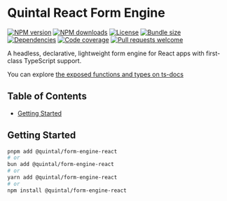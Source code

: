 <!--
THIS FILE IS (PARTIALLY) AUTO-GENERATED USING `pnpm generate`.
TO EDIT THE CONTENT, PLEASE MODIFY `/workspace.ts` OR `/scripts/generate.ts`
-->

# Quintal React Form Engine

[![NPM version](https://img.shields.io/npm/v/@quintal/form-engine-react?style=flat-square)](https://npmjs.com/@quintal/form-engine-react)
[![NPM downloads](https://img.shields.io/npm/dt/@quintal/form-engine-react?style=flat-square)](https://npmjs.com/@quintal/form-engine-react)
[![License](https://img.shields.io/npm/l/@quintal/form-engine-react?style=flat-square)](https://github.com/quintalwebsolutions/quintal-oss/blob/main/LICENSE)
[![Bundle size](https://img.shields.io/bundlephobia/minzip/@quintal/form-engine-react?style=flat-square)](https://bundlephobia.com/package/@quintal/form-engine-react)
[![Dependencies](https://img.shields.io/librariesio/release/npm/@quintal/form-engine-react?style=flat-square)](https://libraries.io/npm/%40quintal%2Fform-engine-react/)
[![Code coverage](https://img.shields.io/codecov/c/github/quintalwebsolutions/quintal-oss?style=flat-square&token=3ORY9UP6H7&flag=form-engine-react&logo=codecov)](https://codecov.io/gh/quintalwebsolutions/quintal-oss)
[![Pull requests welcome](https://img.shields.io/badge/PRs-welcome-brightgreen.svg?style=flat-square)](https://github.com/quintalwebsolutions/quintal-oss/blob/main/CONTRIBUTING.md)

A headless, declarative, lightweight form engine for React apps with first-class TypeScript support.

You can explore [the exposed functions and types on ts-docs](https://tsdocs.dev/docs/@quintal/form-engine-react)

## Table of Contents

- [Getting Started](#getting-started)

## Getting Started

```sh
pnpm add @quintal/form-engine-react
# or
bun add @quintal/form-engine-react
# or
yarn add @quintal/form-engine-react
# or
npm install @quintal/form-engine-react
```

<!-- END AUTO-GENERATED: Add custom documentation after this comment -->
